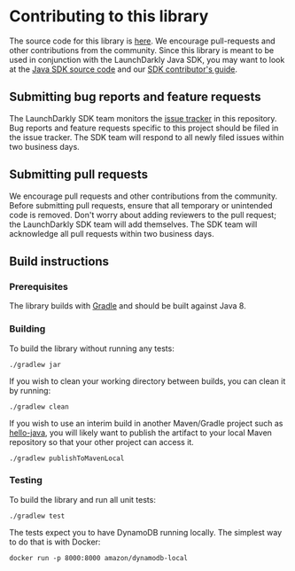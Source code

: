 # Contributing to this library

The source code for this library is [here](https://github.com/launchdarkly/java-client-dynamodb). We encourage pull-requests and other contributions from the community. Since this library is meant to be used in conjunction with the LaunchDarkly Java SDK, you may want to look at the [Java SDK source code](https://github.com/launchdarkly/java-client) and our [SDK contributor's guide](https://docs.launchdarkly.com/sdk/concepts/contributors-guide).

## Submitting bug reports and feature requests
 
The LaunchDarkly SDK team monitors the [issue tracker](https://github.com/launchdarkly/java-server-sdk-dynamodb/issues) in this repository. Bug reports and feature requests specific to this project should be filed in the issue tracker. The SDK team will respond to all newly filed issues within two business days.
 
## Submitting pull requests
 
We encourage pull requests and other contributions from the community. Before submitting pull requests, ensure that all temporary or unintended code is removed. Don't worry about adding reviewers to the pull request; the LaunchDarkly SDK team will add themselves. The SDK team will acknowledge all pull requests within two business days.
 
## Build instructions
 
### Prerequisites
 
The library builds with [Gradle](https://gradle.org/) and should be built against Java 8.
 
### Building

To build the library without running any tests:
```
./gradlew jar
```

If you wish to clean your working directory between builds, you can clean it by running:
```
./gradlew clean
```

If you wish to use an interim build in another Maven/Gradle project such as [hello-java](https://github.com/launchdarkly/hello-java), you will likely want to publish the artifact to your local Maven repository so that your other project can access it.
```
./gradlew publishToMavenLocal
```

### Testing
 
To build the library and run all unit tests:
```
./gradlew test
```

The tests expect you to have DynamoDB running locally. The simplest way to do that is with Docker:

```shell
docker run -p 8000:8000 amazon/dynamodb-local
```

